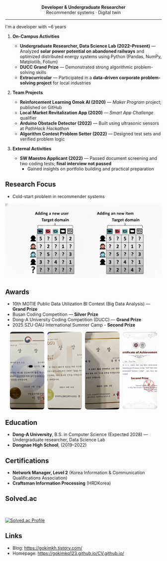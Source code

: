 <div align="center">

**Developer & Undergraduate Researcher**  
Recommender systems · Digital twin

</div>

---

I'm a developer with ~6 years

1. **On-Campus Activities**  
   - **Undergraduate Researcher, Data Science Lab (2022–Present)** — Analyzed **solar power potential on abandoned railways** and optimized distributed energy systems using Python (Pandas, NumPy, Matplotlib, Folium)  
   - **DUCC Grand Prize** — Demonstrated strong algorithmic problem-solving skills  
   - **Extracurricular** — Participated in a **data-driven corporate problem-solving project** for local industries  

2. **Team Projects**  
   - **Reinforcement Learning Omok AI (2020)** — *Maker Program* project; published on GitHub  
   - **Local Market Revitalization App (2020)** — *Smart App Challenge* qualifier  
   - **Arduino Obstacle Detector (2022)** — Built using ultrasonic sensors at *PathHack Hackathon*  
   - **Algorithm Contest Problem Setter (2022)** — Designed test sets and verified problem logic  

3. **External Activities**  
   - **SW Maestro Applicant (2022)** — Passed document screening and two coding tests; **final interview not passed**  
     - Gained insights on portfolio building and practical preparation  


## Research Focus
- Cold-start problem in recommender systems
  
![RS](./img/RS.png)

## Awards
- 10th MOTIE Public Data Utilization BI Contest (Big Data Analysis) — **Grand Prize**
- Busan Coding Competition — **Silver Prize**
- Dong-A University Coding Competition (DUCC) — **Grand Prize**
- 2025 SZU-DAU International Summer Camp - **Second Prize**

<div align="center" style="display: flex; justify-content: center; gap: 10px;">
  <img src="./img/bigdata.jpeg" alt="Big Data" style="width: 22%; height: 250px; object-fit: cover; border-radius: 8px;">
  <img src="./img/busan.JPG" alt="Busan Coding" style="width: 22%; height: 250px; object-fit: cover; border-radius: 8px;">
  <img src="./img/ducc.JPG" alt="DUCC" style="width: 22%; height: 250px; object-fit: cover; border-radius: 8px;">
  <img src="./img/summer.jpeg" alt="Summer Camp" style="width: 22%; height: 250px; object-fit: cover; border-radius: 8px;">
</div>


## Education
- **Dong-A University**, B.S. in Computer Science (Expected 2028) — Undergraduate researcher, Data Science Lab  
- **Dongnae High School**, (2019–2022)

## Certifications
- **Network Manager, Level 2** (Korea Information & Communication Qualifications Association)  
- **Craftsman Information Processing** (HRDKorea)

## Solved.ac
<br>

[![Solved.ac Profile](http://mazassumnida.wtf/api/v2/generate_badge?boj=gokimkq123)](https://solved.ac/gokimkq123)

## Links
- Blog: https://gokimkh.tistory.com/  
- Homepage: https://gokimkq123.github.io/CV.github.io/
